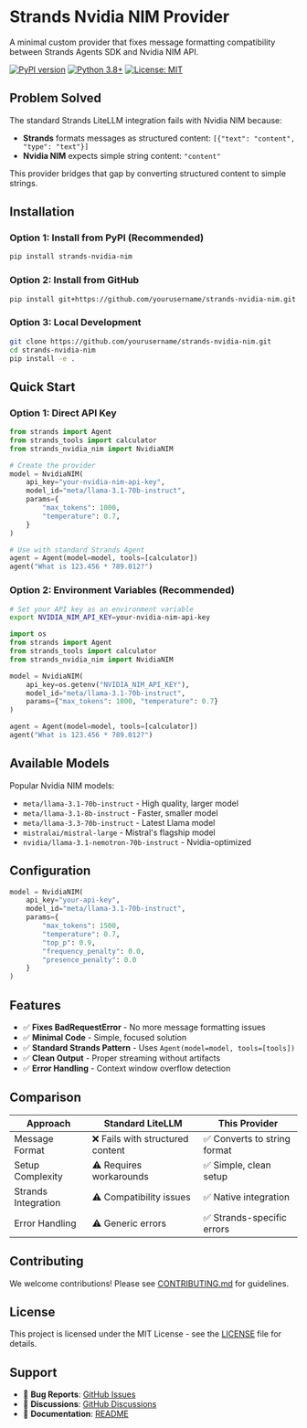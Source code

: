 # Strands Nvidia NIM Provider

A minimal custom provider that fixes message formatting compatibility between Strands Agents SDK and Nvidia NIM API.

[![PyPI version](https://badge.fury.io/py/strands-nvidia-nim.svg)](https://badge.fury.io/py/strands-nvidia-nim)
[![Python 3.8+](https://img.shields.io/badge/python-3.8+-blue.svg)](https://www.python.org/downloads/)
[![License: MIT](https://img.shields.io/badge/License-MIT-yellow.svg)](https://opensource.org/licenses/MIT)

## Problem Solved

The standard Strands LiteLLM integration fails with Nvidia NIM because:
- **Strands** formats messages as structured content: `[{"text": "content", "type": "text"}]`
- **Nvidia NIM** expects simple string content: `"content"`

This provider bridges that gap by converting structured content to simple strings.

## Installation

### Option 1: Install from PyPI (Recommended)
```bash
pip install strands-nvidia-nim
```

### Option 2: Install from GitHub
```bash
pip install git+https://github.com/yourusername/strands-nvidia-nim.git
```

### Option 3: Local Development
```bash
git clone https://github.com/yourusername/strands-nvidia-nim.git
cd strands-nvidia-nim
pip install -e .
```

## Quick Start

### Option 1: Direct API Key
```python
from strands import Agent
from strands_tools import calculator
from strands_nvidia_nim import NvidiaNIM

# Create the provider
model = NvidiaNIM(
    api_key="your-nvidia-nim-api-key",
    model_id="meta/llama-3.1-70b-instruct",
    params={
        "max_tokens": 1000,
        "temperature": 0.7,
    }
)

# Use with standard Strands Agent
agent = Agent(model=model, tools=[calculator])
agent("What is 123.456 * 789.012?")
```

### Option 2: Environment Variables (Recommended)
```bash
# Set your API key as an environment variable
export NVIDIA_NIM_API_KEY=your-nvidia-nim-api-key
```

```python
import os
from strands import Agent
from strands_tools import calculator
from strands_nvidia_nim import NvidiaNIM

model = NvidiaNIM(
    api_key=os.getenv("NVIDIA_NIM_API_KEY"),
    model_id="meta/llama-3.1-70b-instruct",
    params={"max_tokens": 1000, "temperature": 0.7}
)

agent = Agent(model=model, tools=[calculator])
agent("What is 123.456 * 789.012?")
```

## Available Models

Popular Nvidia NIM models:
- `meta/llama-3.1-70b-instruct` - High quality, larger model
- `meta/llama-3.1-8b-instruct` - Faster, smaller model  
- `meta/llama-3.3-70b-instruct` - Latest Llama model
- `mistralai/mistral-large` - Mistral's flagship model
- `nvidia/llama-3.1-nemotron-70b-instruct` - Nvidia-optimized

## Configuration

```python
model = NvidiaNIM(
    api_key="your-api-key",
    model_id="meta/llama-3.1-70b-instruct",
    params={
        "max_tokens": 1500,
        "temperature": 0.7,
        "top_p": 0.9,
        "frequency_penalty": 0.0,
        "presence_penalty": 0.0
    }
)
```

## Features

- ✅ **Fixes BadRequestError** - No more message formatting issues
- ✅ **Minimal Code** - Simple, focused solution
- ✅ **Standard Strands Pattern** - Uses `Agent(model=model, tools=[tools])`
- ✅ **Clean Output** - Proper streaming without artifacts
- ✅ **Error Handling** - Context window overflow detection

## Comparison

| Approach | Standard LiteLLM | This Provider |
|----------|------------------|---------------|
| Message Format | ❌ Fails with structured content | ✅ Converts to string format |
| Setup Complexity | ⚠️ Requires workarounds | ✅ Simple, clean setup |
| Strands Integration | ⚠️ Compatibility issues | ✅ Native integration |
| Error Handling | ⚠️ Generic errors | ✅ Strands-specific errors |

## Contributing

We welcome contributions! Please see [CONTRIBUTING.md](CONTRIBUTING.md) for guidelines.

## License

This project is licensed under the MIT License - see the [LICENSE](LICENSE) file for details.

## Support

- 🐛 **Bug Reports**: [GitHub Issues](https://github.com/yourusername/strands-nvidia-nim/issues)
- 💬 **Discussions**: [GitHub Discussions](https://github.com/yourusername/strands-nvidia-nim/discussions)
- 📖 **Documentation**: [README](https://github.com/yourusername/strands-nvidia-nim#readme)

